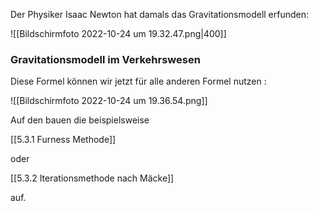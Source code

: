 Der Physiker Isaac Newton hat damals das Gravitationsmodell erfunden:

![[Bildschirmfoto 2022-10-24 um 19.32.47.png|400]]


### Gravitationsmodell im Verkehrswesen

Diese Formel können wir jetzt für alle anderen Formel nutzen :

![[Bildschirmfoto 2022-10-24 um 19.36.54.png]]

Auf den bauen die beispielsweise 

[[5.3.1 Furness Methode]]

oder

[[5.3.2 Iterationsmethode nach Mäcke]]

auf.

